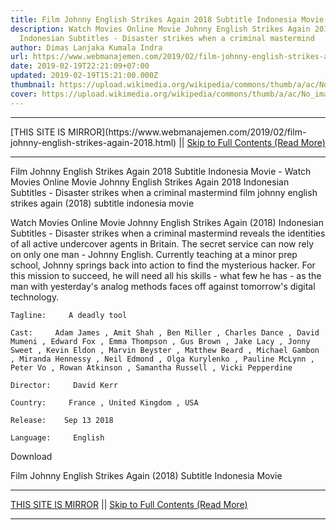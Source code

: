 ```yaml
---
title: Film Johnny English Strikes Again 2018 Subtitle Indonesia Movie
description: Watch Movies Online Movie Johnny English Strikes Again 2018
  Indonesian Subtitles - Disaster strikes when a criminal mastermind
author: Dimas Lanjaka Kumala Indra
url: https://www.webmanajemen.com/2019/02/film-johnny-english-strikes-again-2018.html
date: 2019-02-19T22:21:09+07:00
updated: 2019-02-19T15:21:00.000Z
thumbnail: https://upload.wikimedia.org/wikipedia/commons/thumb/a/ac/No_image_available.svg/2048px-No_image_available.svg.png
cover: https://upload.wikimedia.org/wikipedia/commons/thumb/a/ac/No_image_available.svg/2048px-No_image_available.svg.png
---
```


<hr/> [THIS SITE IS MIRROR](https://www.webmanajemen.com/2019/02/film-johnny-english-strikes-again-2018.html) || <a href="https://www.webmanajemen.com/2019/02/film-johnny-english-strikes-again-2018.html" rel="follow" class="button" id="read-more">Skip to Full Contents (Read More)</a> <hr/> Film Johnny English Strikes Again 2018 Subtitle Indonesia Movie - Watch Movies Online Movie Johnny English Strikes Again 2018 Indonesian Subtitles - Disaster strikes when a criminal mastermind film johnny english strikes again (2018) subtitle indonesia  movie
  
  
  
  Watch Movies Online Movie Johnny English Strikes Again (2018) Indonesian Subtitles - Disaster strikes when a criminal mastermind reveals the identities of all active undercover agents in Britain.  The secret service can now rely on only one man - Johnny English.  Currently teaching at a minor prep school, Johnny springs back into action to find the mysterious hacker.  For this mission to succeed, he will need all his skills - what few he has - as the man with yesterday's analog methods faces off against tomorrow's digital technology. 
  
  
    Tagline:     A deadly tool   
  
    Cast:     Adam James , Amit Shah , Ben Miller , Charles Dance , David Mumeni , Edward Fox , Emma Thompson , Gus Brown , Jake Lacy , Jonny Sweet , Kevin Eldon , Marvin Beyster , Matthew Beard , Michael Gambon , Miranda Hennessy , Neil Edmond , Olga Kurylenko , Pauline McLynn , Peter Vo , Rowan Atkinson , Samantha Russell , Vicki Pepperdine   
  
    Director:     David Kerr   
  
    Country:     France , United Kingdom , USA   
  
    Release:    Sep 13 2018   
  
    Language:     English   
  
  
  

   Download 

  


  
  
  Film Johnny English Strikes Again (2018) Subtitle Indonesia Movie <hr/> [THIS SITE IS MIRROR](https://www.webmanajemen.com/2019/02/film-johnny-english-strikes-again-2018.html) || <a href="https://www.webmanajemen.com/2019/02/film-johnny-english-strikes-again-2018.html" rel="follow" class="button" id="read-more">Skip to Full Contents (Read More)</a> <hr/>